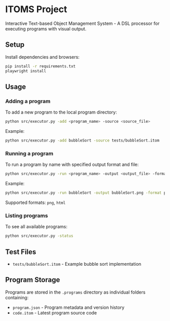 # ITOMS Project

Interactive Text-based Object Management System - A DSL processor for executing programs with visual output.

## Setup

Install dependencies and browsers:

```bash
pip install -r requirements.txt
playwright install
```

## Usage

### Adding a program

To add a new program to the local program directory:

```bash
python src/executor.py -add <program_name> -source <source_file>
```

Example:
```bash
python src/executor.py -add bubbleSort -source tests/bubbleSort.itom
```

### Running a program

To run a program by name with specified output format and file:

```bash
python src/executor.py -run <program_name> -output <output_file> -format <format>
```

Example:
```bash
python src/executor.py -run bubbleSort -output bubbleSort.png -format png
```

Supported formats: `png`, `html`

### Listing programs

To see all available programs:

```bash
python src/executor.py -status
```

## Test Files

- `tests/bubbleSort.itom` - Example bubble sort implementation

## Program Storage

Programs are stored in the `.programs` directory as individual folders containing:
- `program.json` - Program metadata and version history
- `code.itom` - Latest program source code